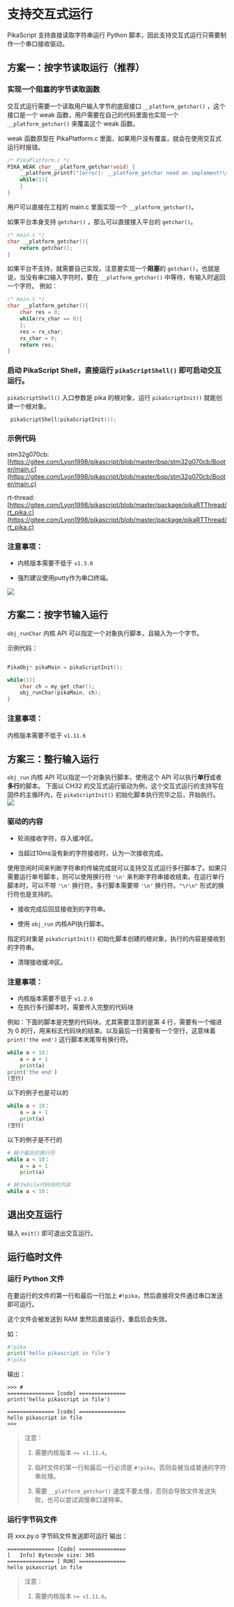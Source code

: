 # 支持交互式运行

PikaScript 支持直接读取字符串运行 Python 脚本，因此支持交互式运行只需要制作一个串口接收驱动。

## 方案一：按字节读取运行（推荐）

### 实现一个阻塞的字节读取函数

交互式运行需要一个读取用户输入字节的底层接口 `__platform_getchar()` ，这个接口是一个 weak 函数，用户需要在自己的代码里面也实现一个 `__platform_getchar()` 来覆盖这个 weak 函数。

weak 函数原型在 PikaPlatform.c 里面，如果用户没有覆盖，就会在使用交互式运行时报错。

``` c
/* PikaPlatform.c */
PIKA_WEAK char __platform_getchar(void) {
    __platform_printf("[error]: __platform_getchar need an implement!\r\n");
    while(1){
    }
}
```

用户可以直接在工程的 main.c 里面实现一个 ```__platform_getchar()```。

如果平台本身支持 ```getchar()``` ，那么可以直接接入平台的 ```getchar()```。

``` c
/* main.c */
char __platform_getchar(){
    return getchar();
}
```

如果平台不支持，就需要自己实现，注意要实现一个**阻塞**的 ```getchar()```，也就是说，当没有串口输入字符时，要在 ```__platform_getchar()``` 中等待，有输入时返回一个字符。
例如：

``` c
/* main.c */
char __platform_getchar(){
    char res = 0;
    while(rx_char == 0){
    };
    res = rx_char;
    rx_char = 0;
    return res;
}

```
### 启动 PikaScript Shell，直接运行 `pikaScriptShell()` 即可启动交互运行。

```pikaScriptShell()``` 入口参数是 pika 的根对象，运行 ```pikaScriptInit()``` 就能创建一个根对象。

``` c
 pikaScriptShell(pikaScriptInit());
```

### 示例代码

stm32g070cb: [https://gitee.com/Lyon1998/pikascript/blob/master/bsp/stm32g070cb/Booter/main.c](https://gitee.com/Lyon1998/pikascript/blob/master/bsp/stm32g070cb/Booter/main.c)

rt-thread: [https://gitee.com/Lyon1998/pikascript/blob/master/package/pikaRTThread/rt_pika.c](https://gitee.com/Lyon1998/pikascript/blob/master/package/pikaRTThread/rt_pika.c)

### 注意事项：

- 内核版本需要不低于 `v1.3.0`

- 强烈建议使用putty作为串口终端。

![](assets/1641178790145-2f026e70-4ba1-4e9a-b05f-c602b2bd8cad.png)

## 方案二：按字节输入运行

`obj_runChar` 内核 API 可以指定一个对象执行脚本，且输入为一个字节。

示例代码：

``` C

PikaObj* pikaMain = pikaScriptInit();

while(1){
    char ch = my_get_char();
    obj_runChar(pikaMain, ch);
}

```

### 注意事项：
内核版本需要不低于 `v1.11.6`

## 方案三：整行输入运行

`obj_run` 内核 API 可以指定一个对象执行脚本，使用这个 API 可以执行**单行**或者**多行**的脚本。
下面以 CH32 的交互式运行驱动为例，这个交互式运行的支持写在固件的主循环内，在 `pikaScriptInit()` 初始化脚本执行完毕之后，开始执行。
![](assets/1638495382112-7d45db4b-c1d5-4573-a06e-7b72140a3abf.webp)

### 驱动的内容

- 轮询接收字符，存入缓冲区。

- 当超过10ms没有新的字符接收时，认为一次接收完成。

使用空闲时间来判断字符串的传输完成就可以支持交互式运行多行脚本了。如果只需要运行单号脚本，则可以使用换行符 `'\n'` 来判断字符串接收结束。在运行单行脚本时，可以不带 `'\n'` 换行符，多行脚本需要带 `'\n'` 换行符。`"\r\n"` 形式的换行符也是支持的。

- 接收完成后回显接收到的字符串。

- 使用 `obj_run` 内核API执行脚本。

指定的对象是 `pikaScriptInit()` 初始化脚本创建的根对象，执行的内容是接收到的字符串。

- 清理接收缓冲区。

### 注意事项：

-  内核版本需要不低于 `v1.2.6`
-  在执行多行脚本时，需要传入完整的代码块

例如：下面的脚本是完整的代码块，尤其需要注意的是第 4 行，需要有一个缩进为 0 的行，用来标志代码块的结束。以及最后一行需要有一个空行，这意味着 `print('the end')` 这行脚本末尾带有换行符。

``` python
while a < 10：
	a = a + 1
    print(a)
print('the end')
(空行)
```
以下的例子也是可以的
``` python
while a < 10：
	a = a + 1
    print(a)
(空行)
```
以下的例子是不行的
``` python
# 缺少最后的换行符
while a < 10：
	a = a + 1
    print(a)
```

```python
# 缺少while代码块的内容
while a < 10：

```


## 退出交互运行

输入 `exit()` 即可退出交互运行。

## 运行临时文件

### 运行 Python 文件

在要运行的文件的第一行和最后一行加上 `#!pika`，然后直接将文件通过串口发送即可运行。

这个文件会被发送到 RAM 里然后直接运行，重启后会失效。

如：

``` python
#!pika
print('hello pikascript in file')
#!pika
```

输出：
```
>>> #
=============== [code] ===============
print('hello pikascript in file')

=============== [code] ===============
hello pikascript in file
>>>
```

> 注意：
> 
> 1. 需要内核版本 `>= v1.11.4`。
> 
> 2. 临时文件的第一行和最后一行必须是 `#!pika`，否则会被当成普通的字符串处理。
> 
> 3. 需要 `__platform_getchar()` 速度不要太慢，否则会导致文件发送失败，也可以尝试调慢串口波特率。

### 运行字节码文件

将 xxx.py.o 字节码文件发送即可运行
输出：

```
=============== [Code] ===============
[   Info] Bytecode size: 305
=============== [ RUN] ===============
hello pikascript in file
```
> 注意：
> 
> 1. 需要内核版本 `>= v1.11.6`。
